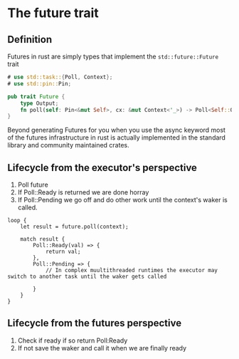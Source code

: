 # The future trait

## Definition

Futures in rust are simply types that implement the `std::future::Future` trait

```rust
# use std::task::{Poll, Context};
# use std::pin::Pin;

pub trait Future {
    type Output;
    fn poll(self: Pin<&mut Self>, cx: &mut Context<'_>) -> Poll<Self::Output>;
}
```

Beyond generating Futures for you when you use the async keyword most of the futures infrastructure in rust is actually implemented in the standard library and community maintained crates.

## Lifecycle from the executor's perspective

1. Poll future
2. If Poll::Ready is returned we are done horray
3. If Poll::Pending we go off and do other work until the context's waker is called.

```rust,ignore
loop {
    let result = future.poll(context);

    match result {
        Poll::Ready(val) => {
            return val;
        },
        Poll::Pending => {
            // In complex muultithreaded runtimes the executor may switch to another task until the waker gets called

        }
    }
}
```

## Lifecycle from the futures perspective

1. Check if ready if so return Poll:Ready
2. If not save the waker and call it when we are finally ready